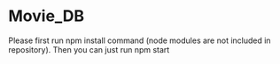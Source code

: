 # Movie_DB
Please first run npm install command (node modules are not included in repository).
Then you can just run npm start
